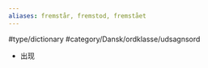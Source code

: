 ```yaml
---
aliases: fremstår, fremstod, fremstået
---
```

#type/dictionary #category/Dansk/ordklasse/udsagnsord 

- 出现